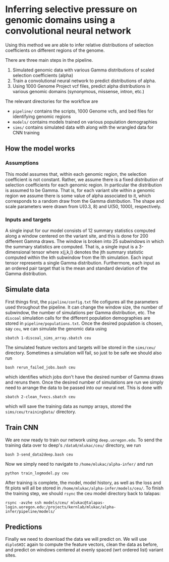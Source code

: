 # Inferring selective pressure on genomic domains using a convolutional neural network

Using this method we are able to infer relative distributions
of selection coefficients on different regions of the genome.

There are three main steps in the pipeline.
 1. Simulated genomic data with various Gamma distributions of 
scaled selection coefficients (alpha)
 2. Train a convolutional neural network to predict distributions of alpha.
 3. Using 1000 Genome Project vcf files, predict alpha distributions 
in various genomic domains (synonymous, missense, intron, etc.)

The relevant directories for the workflow are 
- `pipeline/` contains the scripts, 1000 Genome vcfs, and bed files for identifying genomic regions
- `models/` contains models trained on various population demographies
- `sims/` contains simulated data with along with the wrangled data for CNN training

## How the model works

### Assumptions
This model assumes that, within each genomic region, the selection coefficient is not constant.
Rather, we assume there is a fixed _distribution_ of selection coefficients for each genomic region.
In particular the distribution is assumed to be Gamma.
That is, for each variant site within a genomic region we assume there is some value of alpha
associated to it, which corresponds to a random draw from the Gamma distribution. 
The shape and scale parameters were drawn from U(0.3, 8) and U(50, 1000), respectively.

### Inputs and targets
A single input for our model consists of 12 summary statistics computed along a window
centered on the variant site, and this is done for 200 different Gamma draws.
The window is broken into 25 subwindows in which the summary statistics are computed.
That is, a single input is a 3-dimensional tensor where x(j,k,l) denotes the jth summary statistic
computed within the kth subwindow from the lth simulation. Each input tensor represents a single Gamma distribution.
Furthermore, each input as an ordered pair target that is the mean and standard deviation of the Gamma distribution.

## Simulate data
First things first, the `pipeline/config.txt` file cofigures all the parameters used throughout the pipeline.
It can change the window size, the number of subwindow, the number of simulations per Gamma distribution, etc.
The `discoal` simulation calls for the different population demographies are stored in `pipeline/populations.txt`.
Once the desired population is chosen, say `ceu`, we can simulate the genomic data using 

`sbatch 1-discoal_sims_array.sbatch ceu`

The simulated feature vectors and targets will be stored in the `sims/ceu/` directory.
Sometimes a simulation will fail, so just to be safe we should also run

`bash rerun_failed_jobs.bash ceu`

which identifies which jobs don't have the desired number of Gamma draws and reruns them.
Once the desired number of simulations are run we simply need to arrange the data 
to be passed into our neural net. This is done with 

`sbatch 2-clean_fvecs.sbatch ceu`

which will save the training data as numpy arrays, stored the `sims/ceu/trainingData/` directory.

## Train CNN
We are now ready to train our network using `deep.uoregon.edu`.
To send the training data over to deep's `/data0/mlukac/ceu/` directory, we run

`bash 3-send_data2deep.bash ceu`

Now we simply need to navigate to `/home/mlukac/alpha-infer/` and run

`python train_logmodel.py ceu`

After training is complete, the model, model history, as well as the loss and fit plots
will all be stored in `/home/mlukac/alpha-infer/models/ceu/`.
To finish the training step, we should `rsync` the ceu model directory back to talapas:

`rsync -avzhe ssh models/ceu/ mlukac@talapas-login.uoregon.edu:/projects/kernlab/mlukac/alpha-infer/pipeline/models/`

## Predictions
Finally we need to download the data we will predict on. 
We will use `diploSHIC` again to compute the feature vectors, clean the data as before, and predict on windows centered at
evenly spaced (wrt ordered list) variant sites.

